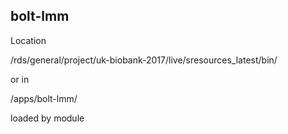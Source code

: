 
## bolt-lmm

Location

/rds/general/project/uk-biobank-2017/live/sresources_latest/bin/

or in

/apps/bolt-lmm/

loaded by module

